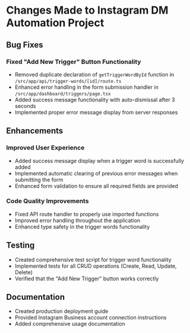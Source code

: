 # Changes Made to Instagram DM Automation Project

## Bug Fixes

### Fixed "Add New Trigger" Button Functionality
- Removed duplicate declaration of `getTriggerWordById` function in `/src/app/api/trigger-words/[id]/route.ts`
- Enhanced error handling in the form submission handler in `/src/app/dashboard/triggers/page.tsx`
- Added success message functionality with auto-dismissal after 3 seconds
- Implemented proper error message display from server responses

## Enhancements

### Improved User Experience
- Added success message display when a trigger word is successfully added
- Implemented automatic clearing of previous error messages when submitting the form
- Enhanced form validation to ensure all required fields are provided

### Code Quality Improvements
- Fixed API route handler to properly use imported functions
- Improved error handling throughout the application
- Enhanced type safety in the trigger words functionality

## Testing
- Created comprehensive test script for trigger word functionality
- Implemented tests for all CRUD operations (Create, Read, Update, Delete)
- Verified that the "Add New Trigger" button works correctly

## Documentation
- Created production deployment guide
- Provided Instagram Business account connection instructions
- Added comprehensive usage documentation
